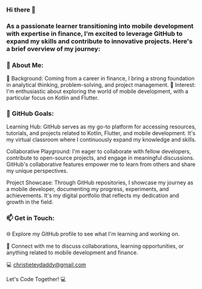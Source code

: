 ### Hi there 👋
### As a passionate learner transitioning into mobile development with expertise in finance, I'm excited to leverage GitHub to expand my skills and contribute to innovative projects. Here's a brief overview of my journey:

### 💬 About Me:

💼 Background: Coming from a career in finance, I bring a strong foundation in analytical thinking, problem-solving, and project management.
📱 Interest: I'm enthusiastic about exploring the world of mobile development, with a particular focus on Kotlin and Flutter.

### 🔭 GitHub Goals:

Learning Hub: GitHub serves as my go-to platform for accessing resources, tutorials, and projects related to Kotlin, Flutter, and mobile development. It's my virtual classroom where I continuously expand my knowledge and skills.

Collaborative Playground: I'm eager to collaborate with fellow developers, contribute to open-source projects, and engage in meaningful discussions. GitHub's collaborative features empower me to learn from others and share my unique perspectives.

Project Showcase: Through GitHub repositories, I showcase my journey as a mobile developer, documenting my progress, experiments, and achievements. It's my digital portfolio that reflects my dedication and growth in the field.

### 📫 Get in Touch:

🌐 Explore my GitHub profile to see what I'm learning and working on. 

👯 Connect with me to discuss collaborations, learning opportunities, or anything related to mobile development and finance.

💻 christieteydaddy@gmail.com

Let's Code Together! 💻




<!--
**Chriztey/Chriztey** is a ✨ _special_ ✨ repository because its `README.md` (this file) appears on your GitHub profile.

Here are some ideas to get you started:

- 🔭 I’m currently working on ...
- 🌱 I’m currently learning ...
- 👯 I’m looking to collaborate on ...
- 🤔 I’m looking for help with ...
- 💬 Ask me about ...
- 📫 How to reach me: ...
- 😄 Pronouns: ...
- ⚡ Fun fact: ...
-->
